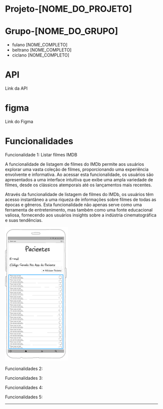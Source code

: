 # Projeto-[NOME_DO_PROJETO]

# Grupo-[NOME_DO_GRUPO]
- fulano [NOME_COMPLETO]
- beltrano [NOME_COMPLETO]
- ciclano [NOME_COMPLETO]

# API
  Link da API

# figma
  Link do Figma

#  Funcionalidades
Funcionalidade 1: Listar filmes IMDB

A funcionalidade de listagem de filmes do IMDb permite aos usuários explorar uma vasta coleção de filmes, proporcionando uma experiência envolvente e informativa. Ao acessar esta funcionalidade, os usuários são apresentados a uma interface intuitiva que exibe uma ampla variedade de filmes, desde os clássicos atemporais até os lançamentos mais recentes. 

Através da funcionalidade de listagem de filmes do IMDb, os usuários têm acesso instantâneo a uma riqueza de informações sobre filmes de todas as épocas e gêneros. Esta funcionalidade não apenas serve como uma ferramenta de entretenimento, mas também como uma fonte educacional valiosa, fornecendo aos usuários insights sobre a indústria cinematográfica e suas tendências. 

![Tela de exemplo de Listagem](/mock/listagem_exemple.png)

Funcionalidades 2:

Funcionalidades 3:

Funcionalidades 4:

Funcionalidades 5: 

---------------------------
